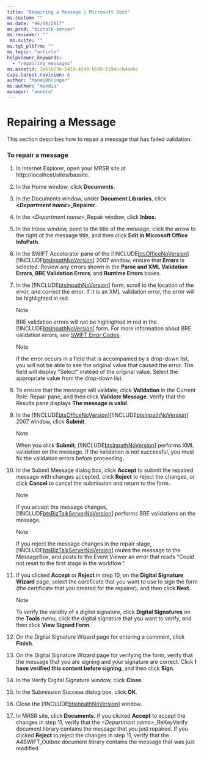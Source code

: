 ```yaml
---
title: "Repairing a Message | Microsoft Docs"
ms.custom: ""
ms.date: "06/08/2017"
ms.prod: "biztalk-server"
ms.reviewer: ""
 ms.suite: ""
ms.tgt_pltfrm: ""
ms.topic: "article"
helpviewer_keywords: 
  - "repairing messages"
ms.assetid: 3a61b73b-5433-4249-b580-6194ccb4aebc
caps.latest.revision: 6
author: "MandiOhlinger"
ms.author: "mandia"
manager: "anneta"
---
```

# Repairing a Message
This section describes how to repair a message that has failed validation.  
  
### To repair a message  
  
1.  In Internet Explorer, open your MRSR site at http://localhost/sites/bassite.  
  
2.  In the Home window, click **Documents**.  
  
3.  In the Documents window, under **Document Libraries**, click **\<*Department name*>**_**Repairer**.  
  
4.  In the \<*Department name*>_Repair window, click **Inbox**.  
  
5.  In the Inbox window, point to the title of the message, click the arrow to the right of the message title, and then click **Edit in Microsoft Office InfoPath**.  
  
6.  In the SWIFT Accelerator pane of the [!INCLUDE[btsOfficeNoVersion](../../includes/btsofficenoversion-md.md)][!INCLUDE[btsInpathNoVersion](../../includes/btsinpathnoversion-md.md)] 2007 window, ensure that **Errors** is selected. Review any errors shown in the **Parse and XML Validation Errors**, **BRE Validation Errors**, and **Runtime Errors** boxes.  
  
7.  In the [!INCLUDE[btsInpathNoVersion](../../includes/btsinpathnoversion-md.md)] form, scroll to the location of the error, and correct the error. If it is an XML validation error, the error will be highlighted in red.  
  
    > [!NOTE]
    >  BRE validation errors will not be highlighted in red in the [!INCLUDE[btsInpathNoVersion](../../includes/btsinpathnoversion-md.md)] form. For more information about BRE validation errors, see [SWIFT Error Codes](../../adapters-and-accelerators/accelerator-swift/swift-error-codes.md).  
  
    > [!NOTE]
    >  If the error occurs in a field that is accompanied by a drop-down list, you will not be able to see the original value that caused the error. The field will display "Select" instead of the original value. Select the appropriate value from the drop-down list.  
  
8.  To ensure that the message will validate, click **Validation** in the Current Role: Repair pane, and then click **Validate Message**. Verify that the Results pane displays **The message is valid**.  
  
9. In the [!INCLUDE[btsOfficeNoVersion](../../includes/btsofficenoversion-md.md)][!INCLUDE[btsInpathNoVersion](../../includes/btsinpathnoversion-md.md)] 2007 window, click **Submit**.  
  
    > [!NOTE]
    >  When you click **Submit**, [!INCLUDE[btsInpathNoVersion](../../includes/btsinpathnoversion-md.md)] performs XML validation on the message. If the validation is not successful, you must fix the validation errors before proceeding.  
  
10. In the Submit Message dialog box, click **Accept** to submit the repaired message with changes accepted, click **Reject** to reject the changes, or click **Cancel** to cancel the submission and return to the form.  
  
    > [!NOTE]
    >  If you accept the message changes, [!INCLUDE[btsBizTalkServerNoVersion](../../includes/btsbiztalkservernoversion-md.md)] performs BRE validations on the message.  
  
    > [!NOTE]
    >  If you reject the message changes in the repair stage, [!INCLUDE[btsBizTalkServerNoVersion](../../includes/btsbiztalkservernoversion-md.md)] routes the message to the MessageBox, and posts to the Event Viewer an error that reads "Could not reset to the first stage in the workflow.".  
  
11. If you clicked **Accept** or **Reject** in step 10, on the **Digital Signature Wizard** page, select the certificate that you want to use to sign the form (the certificate that you created for the repairer), and then click **Next**.  
  
    > [!NOTE]
    >  To verify the validity of a digital signature, click **Digital Signatures** on the **Tools** menu, click the digital signature that you want to verify, and then click **View Signed Form**.  
  
12. On the Digital Signature Wizard page for entering a comment, click **Finish**.  
  
13. On the Digital Signature Wizard page for verifying the form, verify that the message that you are signing and your signature are correct. Click **I have verified this content before signing**, and then click **Sign**.  
  
14. In the Verify Digital Signature window, click **Close**.  
  
15. In the Submission Success dialog box, click **OK**.  
  
16. Close the [!INCLUDE[btsInpathNoVersion](../../includes/btsinpathnoversion-md.md)] window.  
  
17. In MRSR site, click **Documents**. If you clicked **Accept** to accept the changes in step 11, verify that the *\<Department name>*_ReKeyVerify document library contains the message that you just repaired. If you clicked **Reject** to reject the changes in step 11, verify that the A4SWIFT_Outbox document library contains the message that was just modified.